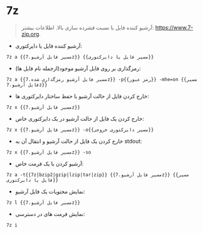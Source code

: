 # 7z

> آرشیو کننده فایل با نسبت فشرده سازی بالا.
> اطلاعات بیشتر: <https://www.7-zip.org>.

- آرشیو کننده فایل یا دایرکتوری:

`7z a {{مسیر فایل آرشیو.7z}} {{مسیر فایل یا دایرکتوری}}`

- رمزگذاری بر روی فایل آرشیو موجود(ازجمله نام فایل ها):

`7z a {{مسیر فایل آرشیو رمزگذاری شده.7z}} -p{{رمز عبور}} -mhe=on {{مسیر فایل آرشیو.7z}}`

- خارج کردن فایل از حالت آرشیو با حفظ ساختار دایرکتوری ها:

`7z x {{مسیر فایل آرشیو.7z}}`

- خارج کردن یک فایل از حالت آرشیو در یک دایرکتوری خاص:

`7z x {{مسیر فایل آرشیو.7z}} -o{{مسیر دایرکتوری خروجی}}`

- خارج کردن یک فایل از حالت آرشیو و انتقال آن به stdout:

`7z x {{مسیر فایل آرشیو.7z}} -so`

- آرشیو کردن با یک فرمت خاص:

`7z a -t{{7z|bzip2|gzip|lzip|tar|zip}} {{مسیر فایل آرشیو.7z}} {{مسیر فایل یا دایرکتوری}}`

- نمایش محتویات یک فایل آرشیو:

`7z l {{مسیر فایل آرشیو.7z}}`

- نمایش فرمت های در دسترسی:

`7z i`
